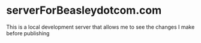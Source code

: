 # serverForBeasleydotcom.com
This is a local development server that allows me to see the changes I make before publishing
